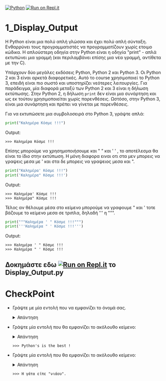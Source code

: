 [![Python](https://img.shields.io/badge/Python-3.7-orange)](https://www.python.org/downloads/release/python-2716/)
[![Run on Repl.it](https://repl.it/badge/github/athamour1/DisplayOutput)](https://repl.it/@athamour1/DisplayOutput)

# 1_Display_Output        

Η Python είναι μια πολύ απλή γλώσσα και έχει πολύ απλή σύνταξη. Ενθαρρύνει τους προγραμματιστές να προγραμματίζουν χωρίς ετοιμo κώδικα. Η απλούστερη οδηγία στην Python είναι η οδηγία "print" - απλά εκτυπώνει μια γραμμή (και περιλαμβάνει επίσης μια νέα γραμμή, αντίθετα με την C).

Υπάρχουν δύο μεγάλες εκδόσεις Python, Python 2 και Python 3. Οι Python 2 και 3 είναι αρκετά διαφορετικές. Αυτό το course χρησιμοποιεί το Python 3, επειδή είναι πιο σωστό και υποστηρίζει νεότερες λειτουργίες. Για παράδειγμα, μία διαφορά μεταξύ των Python 2 και 3 είναι η δήλωση εκτύπωσης. Στην Python 2, η δήλωση `print` δεν είναι μια συνάρτηση και ως εκ τούτου χρησιμοποιείται χωρίς παρενθέσεις. Ωστόσο, στην Python 3, είναι μια συνάρτηση και πρέπει να γίνεται με παρενθέσεις.

Για να εκτυπώσετε μια συμβολοσειρά στο Python 3, γράψτε απλά:

```python
print("Καλημέρα Κόσμε !!!")
```
Output:
```
>>> Καλημέρα Κόσμε !!!
```

Επίσης μπορούμε να χρησημοποιήσουμε και " " και ' ' , το αποτέλεσμα θα είναι το ίδιο στην εκτύπωση. Η μόνη διαφορα ειναι οτι στα μεν μπορεις να   γραψεις μεσα με ' και στα δε μπορεις να γραψειος μεσα και ".

```python
print("Καλημέρα' Κόσμε !!!")
print('Καλημέρα" Κόσμε !!!')
```
Output:
```
>>> Καλημέρα' Κόσμε !!!
>>> Καλημέρα" Κόσμε !!!
```

Τέλος αν θέλουμε μέσα στο κείμενο μπορούμε να γραφουμε " και ' τοτε βάζουμε το κείμενο μεσα σε τριπλα, δηλαδή ''' η """.

```python
print("""Καλημέρα ' " Κόσμε !!!""")
print('''Καλημέρα " ' Κόσμε !!!''')
```
Output:
```
>>> Καλημέρα ' " Κόσμε !!!
>>> Καλημέρα " ' Κόσμε !!!
```

## Δοκημάστε εδω  [![Run on Repl.it](https://repl.it/badge/github/athamour1/DisplayOutput)](https://repl.it/@athamour1/DisplayOutput)  το Display_Output.py

# CheckPoint

- Γράψτε με μία εντολή που να εμφανίζει το όνομά σας.
    <details><summary>Απάντηση</summary>
    <p>

    ```python
    print("Όνομα")
    ```

    ```
    >>> Όνομα
    ```

    </p>
    </details>
    

- Γράψτε μία εντολή που θα εμφανίζει το ακόλουθο κείμενο:
    <details><summary>Απάντηση</summary>
    <p>

    ```python
    print(" Python's is the best !")
    ```

    </p>
    </details>

    ```
    >>> Python's is the best !
    ```

- Γράψτε μία εντολή που θα εμφανίζει το ακόλουθο κείμενο:
    <details><summary>Απάντηση</summary>
    <p>

    ```python
    print('Η γάτα είπε "νιάου".')
    ```

    </p>
    </details>

    ```
    >>> Η γάτα είπε "νιάου".
    ```
